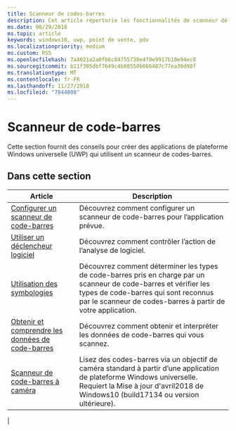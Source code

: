 ```yaml
---
title: Scanneur de codes-barres
description: Cet article répertorie les fonctionnalités de scanneur de codes-barres disponibles pour les applications UWP et renvoie vers les articles de procédures décrivant leur utilisation.
ms.date: 08/29/2018
ms.topic: article
keywords: windows10, uwp, point de vente, pdv
ms.localizationpriority: medium
ms.custom: RS5
ms.openlocfilehash: 7a4021a2a0fb6c84755730e4f0e9917b10e94ec8
ms.sourcegitcommit: b11f305dbf7649c4b68550b666487c77ea30d98f
ms.translationtype: MT
ms.contentlocale: fr-FR
ms.lasthandoff: 11/27/2018
ms.locfileid: "7844808"
---
```

# <a name="barcode-scanner"></a>Scanneur de code-barres

Cette section fournit des conseils pour créer des applications de plateforme Windows universelle (UWP) qui utilisent un scanneur de codes-barres.

## <a name="in-this-section"></a>Dans cette section

|Article |Description |
|------|------------|
| [Configurer un scanneur de code-barres](../devices-sensors/pos-barcodescanner-configure.md)  | Découvrez comment configurer un scanneur de code-barres pour l’application prévue. |
| [Utiliser un déclencheur logiciel](../devices-sensors/pos-barcodescanner-software-trigger.md) | Découvrez comment contrôler l’action de l’analyse de logiciel. |
| [Utilisation des symbologies](pos-barcodescanner-symbologies.md) | Découvrez comment déterminer les types de code-barres pris en charge par un scanneur de code-barres et vérifier les types de code-barres qui sont reconnus par le scanneur de codes-barres à partir de votre application. |
| [Obtenir et comprendre les données de code-barres](pos-barcodescanner-scan-data.md) | Découvrez comment obtenir et interpréter les données de code-barres qui vous scannez. |
| [Scanneur de code-barres à caméra](pos-camerabarcode.md) | Lisez des codes-barres via un objectif de caméra standard à partir d’une application de plateforme Windows universelle. Requiert la Mise à jour d'avril2018 de Windows10 (build17134 ou version ultérieure). |
|
 
